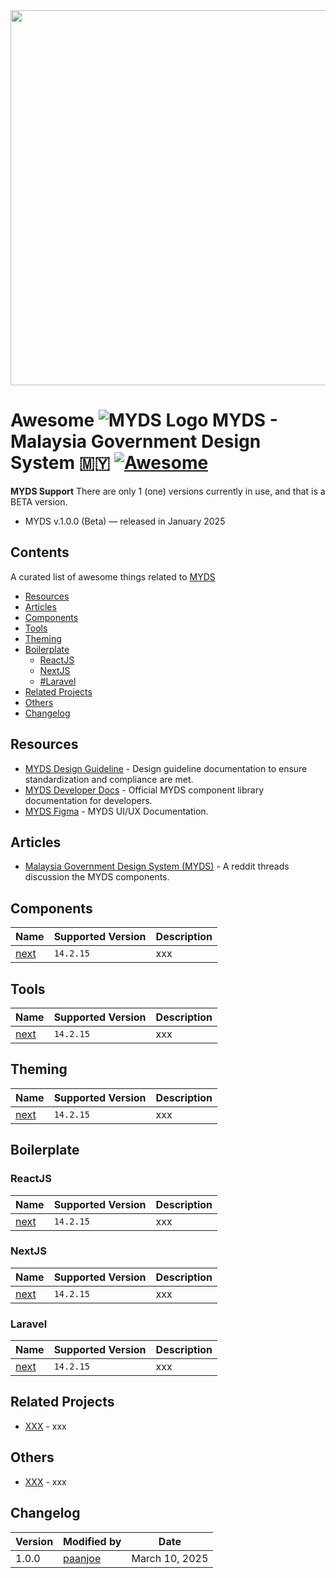 <div align="center">
    <a href="https://design.digital.gov.my/en" target="_blank"><img width="600" src="https://d2391uizq0pg2.cloudfront.net/common/myds-cover-image.png"></a>
</div>

# Awesome ![MYDS Logo](https://d2391uizq0pg2.cloudfront.net/common/logo.svg) MYDS - Malaysia Government Design System 🇲🇾 [![Awesome](https://cdn.rawgit.com/sindresorhus/awesome/d7305f38d29fed78fa85652e3a63e154dd8e8829/media/badge.svg)](https://github.com/sindresorhus/awesome)

**MYDS Support** 
There are only 1 (one) versions currently in use, and that is a BETA version.

* MYDS v.1.0.0 (Beta)  — released in January 2025

## Contents
A curated list of awesome things related to [MYDS](https://design.digital.gov.my/en)

- [Resources](#resources)
- [Articles](#articles)
- [Components](#components)
- [Tools](#tools)
- [Theming](#theming)
- [Boilerplate](#boilerplate)
  - [ReactJS](#reactjs)
  - [NextJS](#nextjs)
  - [#Laravel](#laravel)
- [Related Projects](#relatedprojects)
- [Others](#others)
- [Changelog](#changelog)

## Resources

- [MYDS Design Guideline](https://design.digital.gov.my/en/docs/design) - Design guideline documentation to ensure standardization and compliance are met.
- [MYDS Developer Docs](https://design.digital.gov.my/en/docs/develop) - Official MYDS component library documentation for developers.
- [MYDS Figma](https://www.figma.com/design/svmWSPZarzWrJ116CQ8zpV/MYDS-(Beta)?node-id=7-20696&t=PK4CyzVpAAiMzeWM-1) - MYDS UI/UX Documentation.

## Articles

- [Malaysia Government Design System (MYDS)](https://www.reddit.com/r/malaysia/comments/1ezzz0p/malaysia_government_design_system_myds/) - A reddit threads discussion the MYDS components.

## Components

  | Name | Supported Version | Description |
| --- | --- | --- |
| [next](https://github.com/vercel/next.js) | `14.2.15` | xxx |


## Tools

  | Name | Supported Version | Description |
| --- | --- | --- |
| [next](https://github.com/vercel/next.js) | `14.2.15` | xxx |


## Theming

  | Name | Supported Version | Description |
| --- | --- | --- |
| [next](https://github.com/vercel/next.js) | `14.2.15` | xxx |


## Boilerplate

### ReactJS

  | Name | Supported Version | Description |
| --- | --- | --- |
| [next](https://github.com/vercel/next.js) | `14.2.15` | xxx |


### NextJS
  | Name | Supported Version | Description |
| --- | --- | --- |
| [next](https://github.com/vercel/next.js) | `14.2.15` | xxx |


### Laravel
| Name | Supported Version | Description |
| --- | --- | --- |
| [next](https://github.com/vercel/next.js) | `14.2.15` | xxx |


## Related Projects
- [XXX](https://www.google.com/) - xxx

## Others
- [XXX](https://www.google.com/) - xxx

## Changelog
|Version | Modified by | Date |
|--|--|--|
| 1.0.0 | [paanjoe](https://github.com/paanjoe) | March 10, 2025 |